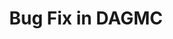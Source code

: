 ---
layout: project
title: "Bug Fix in DAGMC"
description: "Fixed the way Vaccuum was detected in a Geometry."
short_description: "Fixed the way Vaccuum was detected in a Geometry."
start_date: 2024-12-10
end_date: 2025-01-31
client: 
    name: "ProximaFusion"
    short: "Proxima"
skills:
    - C++
    - DAGMC
    - CMake
categories:
    - Developement
    - Simulation
---